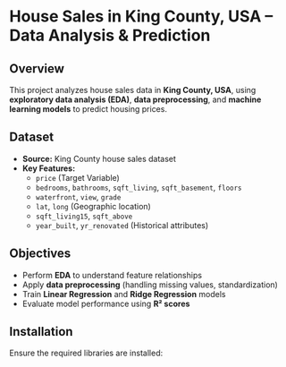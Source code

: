 # House Sales in King County, USA – Data Analysis & Prediction

## Overview  
This project analyzes house sales data in **King County, USA**, using **exploratory data analysis (EDA)**, **data preprocessing**, and **machine learning models** to predict housing prices.

## Dataset  
- **Source:** King County house sales dataset  
- **Key Features:**
  - `price` (Target Variable)
  - `bedrooms`, `bathrooms`, `sqft_living`, `sqft_basement`, `floors`
  - `waterfront`, `view`, `grade`
  - `lat`, `long` (Geographic location)
  - `sqft_living15`, `sqft_above`
  - `year_built`, `yr_renovated` (Historical attributes)

## Objectives  
- Perform **EDA** to understand feature relationships
- Apply **data preprocessing** (handling missing values, standardization)
- Train **Linear Regression** and **Ridge Regression** models
- Evaluate model performance using **R² scores**

## Installation  
Ensure the required libraries are installed:

